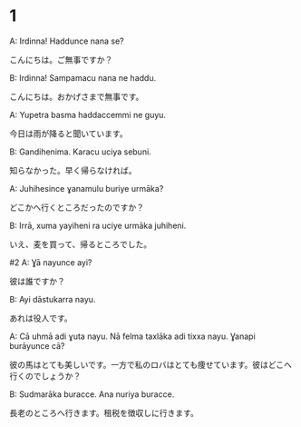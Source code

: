 # 1
A:  Irdinna! Haddunce nana se?

こんにちは。ご無事ですか？

B:   Irdinna! Sampamacu nana ne haddu.

こんにちは。おかげさまで無事です。
      
A:   Yupetra basma haddaccemmi ne guyu.

今日は雨が降ると聞いています。
       
B:    Gandihenima. Karacu uciya sebuni.

知らなかった。早く帰らなければ。
        
A:    Juhihesince ɣanamulu buriye urmāka?

どこかへ行くところだったのですか？
        
B:    Irrā, xuma yayiheni ra uciye urmāka juhiheni.

いえ、麦を買って、帰るところでした。

#2
A: Ɣā nayunce ayi?

彼は誰ですか？

B: Ayi dāstukarra nayu.

あれは役人です。

A: Cā uhmā adi ɣuta nayu. Nā felma taxlāka adi tixxa nayu. Ɣanapi burāyunce cā?

彼の馬はとても美しいです。一方で私のロバはとても痩せています。彼はどこへ行くのでしょうか？

B: Sudmarāka buracce. Ana nuriya buracce.

長老のところへ行きます。租税を徴収しに行きます。
